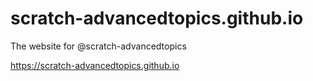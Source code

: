 # scratch-advancedtopics.github.io
The website for @scratch-advancedtopics <br>

https://scratch-advancedtopics.github.io
